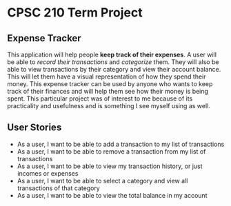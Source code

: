 # CPSC 210 Term Project

## Expense Tracker


This application will help people **keep track of their expenses**. A user will be able to *record their transactions*
and *categorize* them. They will also be able to view transactions by their category and view their account balance. 
This will let them have a visual representation of how they spend their money.
This expense tracker can be used by anyone who wants to keep track of their finances and will help them see how their money is being spent.
This particular project was of interest to me because of its practicality and usefulness and is something I see myself using as well.



## User Stories

- As a user, I want to be able to add a transaction to my list of transactions
- As a user, I want to be able to remove a transaction from my list of transactions
- As a user, I want to be able to view my transaction history, or just incomes or expenses
- As a user, I want to be able to select a category and view all transactions of that category
- As a user, I want to be able to view the total balance in my account
